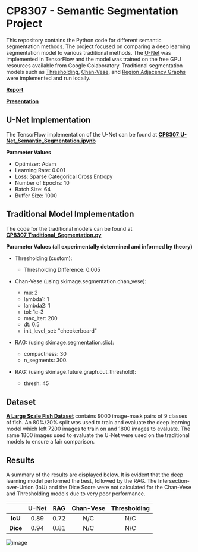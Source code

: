 # CP8307 - Semantic Segmentation Project
This repository contains the Python code for different semantic segmentation methods. The project focused on comparing a deep learning segmentation model to various traditional methods. The [U-Net](https://arxiv.org/abs/1505.04597) was implemented in TensorFlow and the model was trained on the free GPU resources available from Google Colaboratory. Traditional segmentation models such as [Thresholding](https://scikit-image.org/docs/dev/auto_examples/segmentation/plot_thresholding.html), [Chan-Vese](https://ieeexplore.ieee.org/document/902291), and [Region Adjacency Graphs](https://ieeexplore.ieee.org/document/841950) were implemented and run locally.

[**Report**](../master/Semantic_Segmentation_Report.pdf)

[**Presentation**](../master/Semantic_Segmentation_Presentation.pdf)

## U-Net Implementation
The TensorFlow implementation of the U-Net can be found at [**CP8307_U-Net_Semantic_Segmentation.ipynb**](../master/CP8307_U-Net_Semantic_Segmentation.ipynb)

**Parameter Values**
* Optimizer: Adam
* Learning Rate: 0.001
* Loss: Sparse Categorical Cross Entropy
* Number of Epochs: 10
* Batch Size: 64
* Buffer Size: 1000

## Traditional Model Implementation
The code for the traditional models can be found at [**CP8307_Traditional_Segmentation.py**](../master/CP8307_Traditional_Segmentation.py)

**Parameter Values (all experimentally determined and informed by theory)**
* Thresholding (custom): 
  * Thresholding Difference: 0.005

* Chan-Vese (using skimage.segmentation.chan_vese): 
  * mu: 2
  * lambda1: 1 
  * lambda2: 1 
  * tol: 1e-3
  * max_iter: 200
  * dt: 0.5
  * init_level_set: "checkerboard"

* RAG: (using skimage.segmentation.slic): 
  * compactness: 30
  * n_segments: 300.

* RAG: (using skimage.future.graph.cut_threshold): 
  * thresh: 45 

## Dataset
[**A Large Scale Fish Dataset**](https://www.kaggle.com/crowww/a-large-scale-fish-dataset) contains 9000 image-mask pairs of 9 classes of fish. An 80%/20% split was used to train and evaluate the deep learning model which left 7200 images to train on and 1800 images to evaluate. The same 1800 images used to evaluate the U-Net were used on the traditional models to ensure a fair comparison.

## Results
A summary of the results are displayed below. It is evident that the deep learning model performed the best, followed by the RAG. The Intersection-over-Union (IoU) and the Dice Score were not calculated for the Chan-Vese and Thresholding models due to very poor performance.

|      | **U-Net** |  **RAG** | **Chan-Vese** |  **Thresholding** |
|:----:|:-----:|:----:|:---------:|:-------------:|
|  **IoU** |  0.89 | 0.72 |    N/C    |      N/C      |
| **Dice** |  0.94 | 0.81 |    N/C    |      N/C      |

![image](https://user-images.githubusercontent.com/23387743/146186533-39287bf7-37ff-4e6b-af9e-ef405a4738d6.png)
